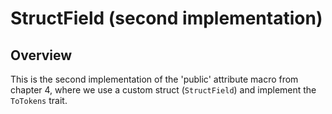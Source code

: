 # StructField (second implementation)

## Overview

This is the second implementation of the 'public' attribute macro from chapter 4, where we use a custom struct (`StructField`) and implement the `ToTokens` trait.
